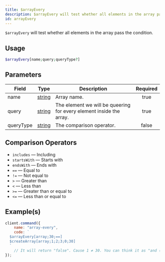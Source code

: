 ```yaml
---
title: $arrayEvery
description: $arrayEvery will test whether all elements in the array pass the condition.
id: arrayEvery
---
```


`$arrayEvery` will test whether all elements in the array pass the condition.

## Usage

```php
$arrayEvery[name;query;queryType?]
```

## Parameters

| Field     | Type                                                                                              | Description                                                         | Required |
| --------- | ------------------------------------------------------------------------------------------------- | ------------------------------------------------------------------- | :------: |
| name      | [string](https://developer.mozilla.org/en-US/docs/Web/JavaScript/Reference/Global_Objects/String) | Array name.                                                         |   true   |
| query     | [string](https://developer.mozilla.org/en-US/docs/Web/JavaScript/Reference/Global_Objects/String) | The element we will be queering for every element inside the array. |   true   |
| queryType | [string](https://developer.mozilla.org/en-US/docs/Web/JavaScript/Reference/Global_Objects/String) | The comparison operator.                                            |  false   |

## Comparison Operators

-   `includes` — Including
-   `startsWith` — Starts with
-   `endsWith` — Ends with
-   `==` — Equal to
-   `!=` — Not equal to
-   `>` — Greater than
-   `<` — Less than
-   `>=` — Greater than or equal to
-   `<=` — Less than or equal to

## Example(s)

```javascript
client.command({
    name: "array-every",
    code: `
  $arrayEvery[array;30;==]
  $createArray[array;1;2;3;0;30]
  `
    // It will return "false". Cause 1 ≠ 30. You can think it as "and (&&)" logical operator.
});
```
